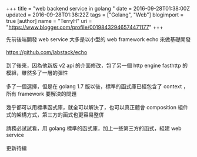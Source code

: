 +++
title = "web backend service in golang "
date = 2016-09-28T01:38:00Z
updated = 2016-09-28T01:38:22Z
tags = ["Golang", "Web"]
blogimport = true 
[author]
	name = "TerryH"
	uri = "https://www.blogger.com/profile/00198432946574471177"
+++

先前後端開發 web service 大多是以小型的 web framework echo 來做基礎開發<br /><br /><a href=" https://github.com/labstack/echo">https://github.com/labstack/echo</a><br /><br />到了後來，因為他新版 v2 api 的介面修改，包了另一個 http engine fasthttp 的模組，雖然多了一層的彈性<br /><br />多了一個選擇，但是在 golang 1.7 版以後，標準的函式庫已經包含了 context ，所有 framework 要解決的問題<br /><br />幾乎都可以用標準函式庫，就全可以解決了，也可以真正體會 composition 組件式的架構方式，第三方的函式也更容易整併<br /><br />請務必試試看，用 golang 標準的函式庫，加上一些第三方的函式，組建 web service<br /><br />更新待續
